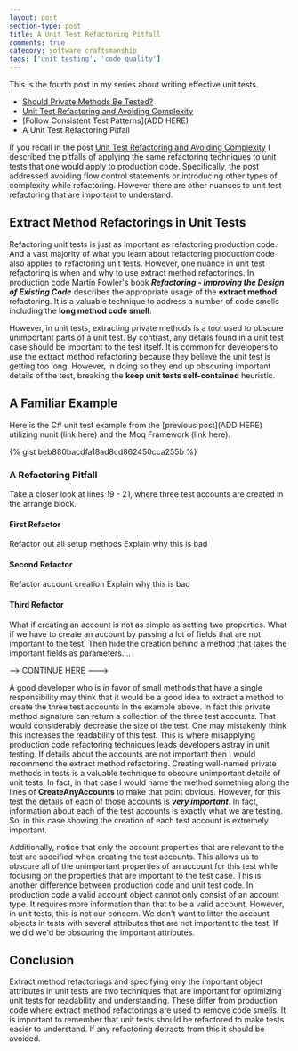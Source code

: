 ```yaml
---
layout: post
section-type: post
title: A Unit Test Refactoring Pitfall
comments: true
category: software craftsmanship
tags: ['unit testing', 'code quality']
---
```


This is the fourth post in my series about writing effective unit tests.  
 
* [Should Private Methods Be Tested?](/2016/02/14/should-private-methods-be-tested.html)
* [Unit Test Refactoring and Avoiding Complexity](/2016/03/22/unit-test-refactoring-avoiding-complexity.html)
* [Follow Consistent Test Patterns](ADD HERE)
* A Unit Test Refactoring Pitfall
 

If you recall in the post [Unit Test Refactoring and Avoiding Complexity](/2016/03/22/unit-test-refactoring-avoiding-complexity.html) I described the pitfalls of applying the same refactoring techniques to unit tests that one would apply to production code. Specifically, the post addressed avoiding flow control statements or introducing other types of complexity while refactoring. However there are other nuances to unit test refactoring that are important to understand. 

## Extract Method Refactorings in Unit Tests

Refactoring unit tests is just as important as refactoring production code. And a vast majority of what you learn about refactoring production code also applies to refactoring unit tests. However, one nuance in unit test refactoring is when and why to use extract method refactorings. In production code Martin Fowler's book **_Refactoring - Improving the Design of Existing Code_** describes the appropriate usage of the **extract method** refactoring. It is a valuable technique to address a number of code smells including the **long method code smell**. 

However, in unit tests, extracting private methods is a tool used to obscure unimportant parts of a unit test. By contrast, any details found in a unit test case should be important to the test itself. It is common for developers to use the extract method refactoring because they believe the unit test is getting too long. However, in doing so they end up obscuring important details of the test, breaking the **keep unit tests self-contained** heuristic.

## A Familiar Example
Here is the C# unit test example from the [previous post](ADD HERE) utilizing nunit (link here) and the Moq Framework (link here).

{% gist beb880bacdfa18ad8cd862450cca255b %}

### A Refactoring Pitfall
Take a closer look at lines 19 - 21, where three test accounts are created in the arrange block.

#### First Refactor
Refactor out all setup methods
Explain why this is bad
#### Second Refactor
Refactor account creation
Explain why this is bad

#### Third Refactor 
What if creating an account is not as simple as setting two properties. What if we have to create an account by passing a lot of fields that are not important to the test. Then hide the creation behind a method that takes
the important fields as parameters....

--> CONTINUE HERE --->

 A good developer who is in favor of small methods that have a single responsibility may think that it would be a good idea to extract a method to create the three test accounts in the example above. In fact this private method signature can return a collection of the three test accounts. That would considerably decrease the size of the test. One may mistakenly think this increases the readability of this test. This is where misapplying production code refactoring techniques leads developers astray in unit testing. If details about the accounts are not important then I would recommend the extract method refactoring. Creating well-named private methods in tests is a valuable technique to obscure unimportant details of unit tests. In fact, in that case I would name the method something along the lines of **CreateAnyAccounts** to make that point obvious. However, for this test the details of each of those accounts is ***very important***. In fact, information about each of the test accounts is exactly what we are testing. So, in this case showing the creation of each test account is extremely important.

Additionally, notice that only the account properties that are relevant to the test are specified when creating the test accounts. This allows us to obscure all of the unimportant properties of an account for this test while focusing on the properties that are important to the test case. This is another difference between production code and unit test code. In production code a valid account object cannot only consist of an account type. It requires more information than that to be a valid account. However, in unit tests, this is not our concern. We don't want to litter the account objects in tests with several attributes that are not important to the test. If we did we'd be obscuring the important attributes.

## Conclusion
Extract method refactorings and specifying only the important object attributes in unit tests are two techniques that are important for optimizing unit tests for readability and understanding. These differ from production code where extract method refactorings are used to remove code smells. It is important to remember that unit tests should be refactored to make tests easier to understand. If any refactoring detracts from this it should be avoided. 
